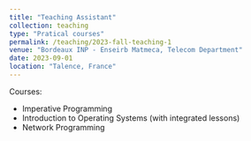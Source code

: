 ```yaml
---
title: "Teaching Assistant"
collection: teaching
type: "Pratical courses"
permalink: /teaching/2023-fall-teaching-1
venue: "Bordeaux INP - Enseirb Matmeca, Telecom Department"
date: 2023-09-01
location: "Talence, France"
---
```


Courses:
* Imperative Programming
* Introduction to Operating Systems (with integrated lessons)
* Network Programming